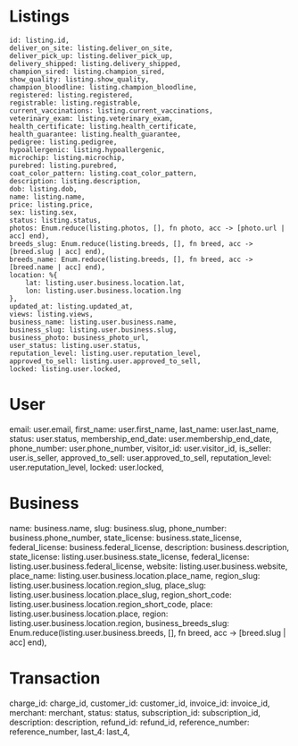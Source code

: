 # Listings

```
id: listing.id,
deliver_on_site: listing.deliver_on_site,
deliver_pick_up: listing.deliver_pick_up,
delivery_shipped: listing.delivery_shipped,
champion_sired: listing.champion_sired,
show_quality: listing.show_quality,
champion_bloodline: listing.champion_bloodline,
registered: listing.registered,
registrable: listing.registrable,
current_vaccinations: listing.current_vaccinations,
veterinary_exam: listing.veterinary_exam,
health_certificate: listing.health_certificate,
health_guarantee: listing.health_guarantee,
pedigree: listing.pedigree,
hypoallergenic: listing.hypoallergenic,
microchip: listing.microchip,
purebred: listing.purebred,
coat_color_pattern: listing.coat_color_pattern,
description: listing.description,
dob: listing.dob,
name: listing.name,
price: listing.price,
sex: listing.sex,
status: listing.status,
photos: Enum.reduce(listing.photos, [], fn photo, acc -> [photo.url | acc] end),
breeds_slug: Enum.reduce(listing.breeds, [], fn breed, acc -> [breed.slug | acc] end),
breeds_name: Enum.reduce(listing.breeds, [], fn breed, acc -> [breed.name | acc] end),
location: %{
	lat: listing.user.business.location.lat,
	lon: listing.user.business.location.lng
},
updated_at: listing.updated_at,
views: listing.views,
business_name: listing.user.business.name,
business_slug: listing.user.business.slug,
business_photo: business_photo_url,
user_status: listing.user.status,
reputation_level: listing.user.reputation_level,
approved_to_sell: listing.user.approved_to_sell,
locked: listing.user.locked,
```

# User

email: user.email,
first_name: user.first_name,
last_name: user.last_name,
status: user.status,
membership_end_date: user.membership_end_date,
phone_number: user.phone_number,
visitor_id: user.visitor_id,
is_seller: user.is_seller,
approved_to_sell: user.approved_to_sell,
reputation_level: user.reputation_level,
locked: user.locked,

# Business

name: business.name,
slug: business.slug,
phone_number: business.phone_number,
state_license: business.state_license,
federal_license: business.federal_license,
description: business.description,
state_license: listing.user.business.state_license,
federal_license: listing.user.business.federal_license,
website: listing.user.business.website,
place_name: listing.user.business.location.place_name,
region_slug: listing.user.business.location.region_slug,
place_slug: listing.user.business.location.place_slug,
region_short_code: listing.user.business.location.region_short_code,
place: listing.user.business.location.place,
region: listing.user.business.location.region,
business_breeds_slug: Enum.reduce(listing.user.business.breeds, [], fn breed, acc -> [breed.slug | acc] end),

# Transaction

charge_id: charge_id,
customer_id: customer_id,
invoice_id: invoice_id,
merchant: merchant,
status: status,
subscription_id: subscription_id,
description: description,
refund_id: refund_id,
reference_number: reference_number,
last_4: last_4,
